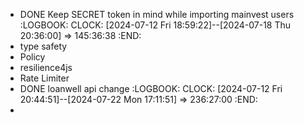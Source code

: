 - DONE Keep SECRET token in mind while importing mainvest users
  :LOGBOOK:
  CLOCK: [2024-07-12 Fri 18:59:22]--[2024-07-18 Thu 20:36:00] =>  145:36:38
  :END:
- type safety
- Policy
- resilience4js
- Rate Limiter
- DONE loanwell api change
  :LOGBOOK:
  CLOCK: [2024-07-12 Fri 20:44:51]--[2024-07-22 Mon 17:11:51] =>  236:27:00
  :END:
-